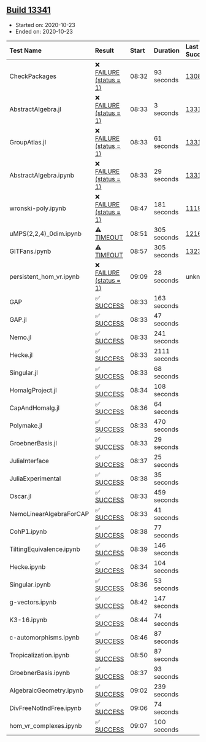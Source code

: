 ## [Build 13341](https://oscarci.mathematik.uni-kl.de/job/oscar/13341/)

* Started on: 2020-10-23
* Ended on: 2020-10-23

| Test Name    | Result | Start | Duration | Last Success | First Failure |
|:-------------|:-------|:------|:---------|:-------------|:--------------|
| CheckPackages | ❌ [FAILURE (status = 1)](https://oscarci.mathematik.uni-kl.de/job/oscar/13341/artifact/logs/build-13341/CheckPackages.log) | 08:32 | 93 seconds | [13085](https://oscarci.mathematik.uni-kl.de/job/oscar/13085/) | [13086](https://oscarci.mathematik.uni-kl.de/job/oscar/13086/) |
| AbstractAlgebra.jl | ❌ [FAILURE (status = 1)](https://oscarci.mathematik.uni-kl.de/job/oscar/13341/artifact/logs/build-13341/AbstractAlgebra.jl.log) | 08:33 | 3 seconds | [13315](https://oscarci.mathematik.uni-kl.de/job/oscar/13315/) | [13316](https://oscarci.mathematik.uni-kl.de/job/oscar/13316/) |
| GroupAtlas.jl | ❌ [FAILURE (status = 1)](https://oscarci.mathematik.uni-kl.de/job/oscar/13341/artifact/logs/build-13341/GroupAtlas.jl.log) | 08:33 | 61 seconds | [13311](https://oscarci.mathematik.uni-kl.de/job/oscar/13311/) | [13312](https://oscarci.mathematik.uni-kl.de/job/oscar/13312/) |
| AbstractAlgebra.ipynb | ❌ [FAILURE (status = 1)](https://oscarci.mathematik.uni-kl.de/job/oscar/13341/artifact/logs/build-13341/AbstractAlgebra.ipynb.log) | 08:33 | 29 seconds | [13315](https://oscarci.mathematik.uni-kl.de/job/oscar/13315/) | [13316](https://oscarci.mathematik.uni-kl.de/job/oscar/13316/) |
| wronski-poly.ipynb | ❌ [FAILURE (status = 1)](https://oscarci.mathematik.uni-kl.de/job/oscar/13341/artifact/logs/build-13341/wronski-poly.ipynb.log) | 08:47 | 181 seconds | [11192](https://oscarci.mathematik.uni-kl.de/job/oscar/11192/) | [11193](https://oscarci.mathematik.uni-kl.de/job/oscar/11193/) |
| uMPS(2,2,4)_0dim.ipynb | ⚠ [TIMEOUT](https://oscarci.mathematik.uni-kl.de/job/oscar/13341/artifact/logs/build-13341/uMPS-2-2-4-_0dim.ipynb.log) | 08:51 | 305 seconds | [12167](https://oscarci.mathematik.uni-kl.de/job/oscar/12167/) | [12168](https://oscarci.mathematik.uni-kl.de/job/oscar/12168/) |
| GITFans.ipynb | ⚠ [TIMEOUT](https://oscarci.mathematik.uni-kl.de/job/oscar/13341/artifact/logs/build-13341/GITFans.ipynb.log) | 08:57 | 305 seconds | [13234](https://oscarci.mathematik.uni-kl.de/job/oscar/13234/) | [13235](https://oscarci.mathematik.uni-kl.de/job/oscar/13235/) |
| persistent_hom_vr.ipynb | ❌ [FAILURE (status = 1)](https://oscarci.mathematik.uni-kl.de/job/oscar/13341/artifact/logs/build-13341/persistent_hom_vr.ipynb.log) | 09:09 | 28 seconds | unknown | unknown |
| GAP | ✅ [SUCCESS](https://oscarci.mathematik.uni-kl.de/job/oscar/13341/artifact/logs/build-13341/GAP.log) | 08:33 | 163 seconds |  |  |
| GAP.jl | ✅ [SUCCESS](https://oscarci.mathematik.uni-kl.de/job/oscar/13341/artifact/logs/build-13341/GAP.jl.log) | 08:33 | 47 seconds |  |  |
| Nemo.jl | ✅ [SUCCESS](https://oscarci.mathematik.uni-kl.de/job/oscar/13341/artifact/logs/build-13341/Nemo.jl.log) | 08:33 | 241 seconds |  |  |
| Hecke.jl | ✅ [SUCCESS](https://oscarci.mathematik.uni-kl.de/job/oscar/13341/artifact/logs/build-13341/Hecke.jl.log) | 08:33 | 2111 seconds |  |  |
| Singular.jl | ✅ [SUCCESS](https://oscarci.mathematik.uni-kl.de/job/oscar/13341/artifact/logs/build-13341/Singular.jl.log) | 08:33 | 68 seconds |  |  |
| HomalgProject.jl | ✅ [SUCCESS](https://oscarci.mathematik.uni-kl.de/job/oscar/13341/artifact/logs/build-13341/HomalgProject.jl.log) | 08:34 | 108 seconds |  |  |
| CapAndHomalg.jl | ✅ [SUCCESS](https://oscarci.mathematik.uni-kl.de/job/oscar/13341/artifact/logs/build-13341/CapAndHomalg.jl.log) | 08:36 | 64 seconds |  |  |
| Polymake.jl | ✅ [SUCCESS](https://oscarci.mathematik.uni-kl.de/job/oscar/13341/artifact/logs/build-13341/Polymake.jl.log) | 08:33 | 470 seconds |  |  |
| GroebnerBasis.jl | ✅ [SUCCESS](https://oscarci.mathematik.uni-kl.de/job/oscar/13341/artifact/logs/build-13341/GroebnerBasis.jl.log) | 08:33 | 29 seconds |  |  |
| JuliaInterface | ✅ [SUCCESS](https://oscarci.mathematik.uni-kl.de/job/oscar/13341/artifact/logs/build-13341/JuliaInterface.log) | 08:37 | 25 seconds |  |  |
| JuliaExperimental | ✅ [SUCCESS](https://oscarci.mathematik.uni-kl.de/job/oscar/13341/artifact/logs/build-13341/JuliaExperimental.log) | 08:38 | 35 seconds |  |  |
| Oscar.jl | ✅ [SUCCESS](https://oscarci.mathematik.uni-kl.de/job/oscar/13341/artifact/logs/build-13341/Oscar.jl.log) | 08:33 | 459 seconds |  |  |
| NemoLinearAlgebraForCAP | ✅ [SUCCESS](https://oscarci.mathematik.uni-kl.de/job/oscar/13341/artifact/logs/build-13341/NemoLinearAlgebraForCAP.log) | 08:33 | 41 seconds |  |  |
| CohP1.ipynb | ✅ [SUCCESS](https://oscarci.mathematik.uni-kl.de/job/oscar/13341/artifact/logs/build-13341/CohP1.ipynb.log) | 08:38 | 77 seconds |  |  |
| TiltingEquivalence.ipynb | ✅ [SUCCESS](https://oscarci.mathematik.uni-kl.de/job/oscar/13341/artifact/logs/build-13341/TiltingEquivalence.ipynb.log) | 08:39 | 146 seconds |  |  |
| Hecke.ipynb | ✅ [SUCCESS](https://oscarci.mathematik.uni-kl.de/job/oscar/13341/artifact/logs/build-13341/Hecke.ipynb.log) | 08:34 | 104 seconds |  |  |
| Singular.ipynb | ✅ [SUCCESS](https://oscarci.mathematik.uni-kl.de/job/oscar/13341/artifact/logs/build-13341/Singular.ipynb.log) | 08:36 | 53 seconds |  |  |
| g-vectors.ipynb | ✅ [SUCCESS](https://oscarci.mathematik.uni-kl.de/job/oscar/13341/artifact/logs/build-13341/g-vectors.ipynb.log) | 08:42 | 147 seconds |  |  |
| K3-16.ipynb | ✅ [SUCCESS](https://oscarci.mathematik.uni-kl.de/job/oscar/13341/artifact/logs/build-13341/K3-16.ipynb.log) | 08:44 | 74 seconds |  |  |
| c-automorphisms.ipynb | ✅ [SUCCESS](https://oscarci.mathematik.uni-kl.de/job/oscar/13341/artifact/logs/build-13341/c-automorphisms.ipynb.log) | 08:46 | 87 seconds |  |  |
| Tropicalization.ipynb | ✅ [SUCCESS](https://oscarci.mathematik.uni-kl.de/job/oscar/13341/artifact/logs/build-13341/Tropicalization.ipynb.log) | 08:50 | 87 seconds |  |  |
| GroebnerBasis.ipynb | ✅ [SUCCESS](https://oscarci.mathematik.uni-kl.de/job/oscar/13341/artifact/logs/build-13341/GroebnerBasis.ipynb.log) | 08:37 | 93 seconds |  |  |
| AlgebraicGeometry.ipynb | ✅ [SUCCESS](https://oscarci.mathematik.uni-kl.de/job/oscar/13341/artifact/logs/build-13341/AlgebraicGeometry.ipynb.log) | 09:02 | 239 seconds |  |  |
| DivFreeNotIndFree.ipynb | ✅ [SUCCESS](https://oscarci.mathematik.uni-kl.de/job/oscar/13341/artifact/logs/build-13341/DivFreeNotIndFree.ipynb.log) | 09:06 | 74 seconds |  |  |
| hom_vr_complexes.ipynb | ✅ [SUCCESS](https://oscarci.mathematik.uni-kl.de/job/oscar/13341/artifact/logs/build-13341/hom_vr_complexes.ipynb.log) | 09:07 | 100 seconds |  |  |
